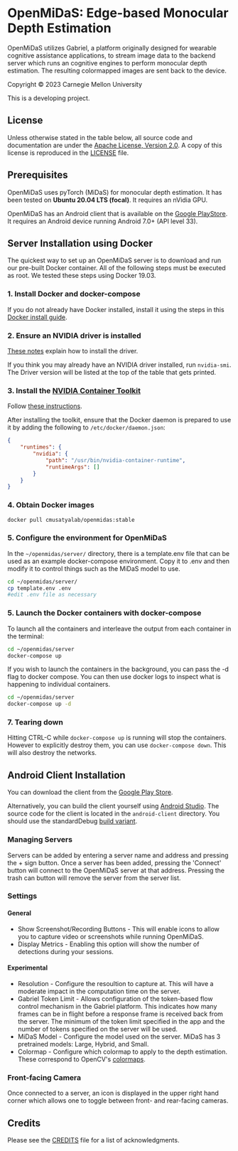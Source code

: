 # OpenMiDaS: Edge-based Monocular Depth Estimation

OpenMiDaS utilizes Gabriel, a platform originally designed for wearable cognitive assistance applications, to stream image data to the backend server which runs an cognitive engines to perform monocular depth estimation. The resulting colormapped images are sent back to the device.

Copyright &copy; 2023
Carnegie Mellon University

This is a developing project.

## License

Unless otherwise stated in the table below, all source code and documentation are under the [Apache License, Version 2.0](http://www.apache.org/licenses/LICENSE-2.0.html).
A copy of this license is reproduced in the [LICENSE](LICENSE) file.


## Prerequisites

OpenMiDaS uses pyTorch (MiDaS) for monocular depth estimation. It has been tested on __Ubuntu 20.04 LTS (focal)__. It requires an nVidia GPU.

OpenMiDaS has an Android client that is available on the [Google PlayStore](https://play.google.com/store/apps/details?id=edu.cmu.cs.openmidas). It requires an Android device running Android 7.0+ (API level 33).

## Server Installation using Docker

The quickest way to set up an OpenMiDaS server is to download and run our pre-built Docker container.  All of the following steps must be executed as root. We tested these steps using Docker 19.03.

### 1. Install Docker and docker-compose

If you do not already have Docker installed, install it using the steps in this [Docker install guide](https://docs.docker.com/engine/installation/linux/docker-ce/ubuntu/).

### 2. Ensure an NVIDIA driver is installed

[These notes](https://github.com/NVIDIA/nvidia-docker/wiki/Frequently-Asked-Questions#how-do-i-install-the-nvidia-driver) explain how to install the driver.

If you think you may already have an NVIDIA driver installed, run `nvidia-smi`. The Driver version will be listed at the top of the table that gets printed.

### 3. Install the [NVIDIA Container Toolkit](https://github.com/NVIDIA/nvidia-docker)

Follow [these instructions](https://github.com/NVIDIA/nvidia-docker#ubuntu-16041804-debian-jessiestretchbuster).

After installing the toolkit, ensure that the Docker daemon is prepared to use it by adding the following to `/etc/docker/daemon.json`:

```json
{
    "runtimes": {
        "nvidia": {
            "path": "/usr/bin/nvidia-container-runtime",
            "runtimeArgs": []
        }
    }
}
```

### 4. Obtain  Docker images

```sh
docker pull cmusatyalab/openmidas:stable
```

### 5. Configure the environment for OpenMiDaS

In the `~/openmidas/server/` directory, there is a template.env file that can be used as an example docker-compose environment. Copy it to .env and then modify it to control things such as the MiDaS model to use.

```sh
cd ~/openmidas/server/
cp template.env .env
#edit .env file as necessary
```

### 5. Launch the Docker containers with docker-compose

To launch all the containers and interleave the output from each container in the terminal:

```sh
cd ~/openmidas/server
docker-compose up
```

If you wish to launch the containers in the background, you can pass the -d flag to docker compose. You can then use docker logs to inspect what is happening to individual containers.

```sh
cd ~/openmidas/server
docker-compose up -d
```

### 7. Tearing down

Hitting CTRL-C while `docker-compose up` is running will stop the containers. However to explicitly destroy them, you can use `docker-compose down`. This will also destroy the networks.

## Android Client Installation

You can download the client from the [Google Play Store](https://play.google.com/store/apps/details?id=edu.cmu.cs.openmidas).

Alternatively, you can build the client yourself using [Android Studio](https://developer.android.com/studio). The source code for the client is located in the `android-client` directory. You should use the standardDebug [build variant](https://developer.android.com/studio/run#changing-variant).

### Managing Servers

Servers can be added by entering a server name and address and pressing the + sign button. Once a server has been added, pressing the 'Connect' button will connect to the OpenMiDaS server at that address. Pressing the trash can button will remove the server from the server list.

### Settings

#### General

* Show Screenshot/Recording Buttons - This will enable icons to allow you to capture video or screenshots while running OpenMiDaS.
* Display Metrics - Enabling this option will show the number of detections during your sessions.

#### Experimental

* Resolution - Configure the resoultion to capture at. This will have a moderate impact in the computation time on the server.
* Gabriel Token Limit - Allows configuration of the token-based flow control mechanism in the Gabriel platform. This indicates how many frames can be in flight before a response frame is received back from the server. The minimum of the token limit specified in the app and the number of tokens specified on the server will be used.
* MiDaS Model - Configure the model used on the server. MiDaS has 3 pretrained models: Large, Hybrid, and Small.
* Colormap - Configure which colormap to apply to the depth estimation. These correspond to OpenCV's [colormaps](https://docs.opencv.org/3.4/d3/d50/group__imgproc__colormap.html#ga9a805d8262bcbe273f16be9ea2055a65).

### Front-facing Camera

Once connected to a server, an icon is displayed in the upper right hand corner which allows one to toggle between front- and rear-facing cameras.


## Credits

Please see the [CREDITS](CREDITS.md) file for a list of acknowledgments.
